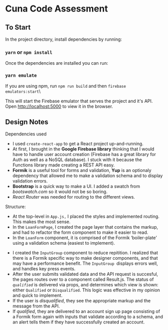 # Cuna Code Assessment

## To Start

In the project directory, install dependencies by running:

### `yarn` or `npm install`

Once the dependencies are installed you can run:

### `yarn emulate`

If you are using npm, run `npm run build` and then `firebase emulators:start`\

This will start the Firebase emulator that serves the project and it's API.\
Open [http://localhost:5000](http://localhost:5000) to view it in the browser.

## Design Notes

Dependencies used

- I used `create-react-app` to get a React project up-and-running.
- At first, I brought in the **Google Firebase library** thinking that I would have to handle user account creation (Firebase has a great library for Auth as well as a NoSQL database). I stuck with it because the Functions library made creating a REST API easy.
- **Formik** is a useful tool for forms and validation, **Yup** is an optionaly dependency that allowed me to make a validation schema and to display validation errors.
- **Bootstrap** is a quick way to make a UI. I added a swatch from _bootswatch.com_ so it would not be so boring.
- _React Router_ was needed for routing to the different views.

Structure:

- At the top-level in `App.js,` I placed the styles and implemented routing. This makes the most sense.
- In the `LoanFormPage`, I created the page layer that contains the markup, and had to refactor the form component to make it easier to read.
- In the `LoanForm` component, it is comprised of the Formik ‘boiler-plate’ using a validation schema (easiest to implement).

* I created the `InputGroup` component to reduce repitition. I realized that there is a Formik specific way to make designer components, and that may have a performance benefit. The `InputGroup `displays errors well, and handles key press events.
* After the user submits validated data and the API request is succesful, the pages routes over to a component called Result.js. The status of _`qualified`_ is delivered via props, and determines which view is shown: either `Qualified` or `Disqualified`. This logic was effective in my opinion and quick to implement.
* If the user is _disqualified_, they see the appropriate markup and the message from the API.
* If _qualified_, they are delivered to an account sign up page consisting of a Formik form again with inputs that validate according to a schema, and an alert tells them if they have successfully created an account.
